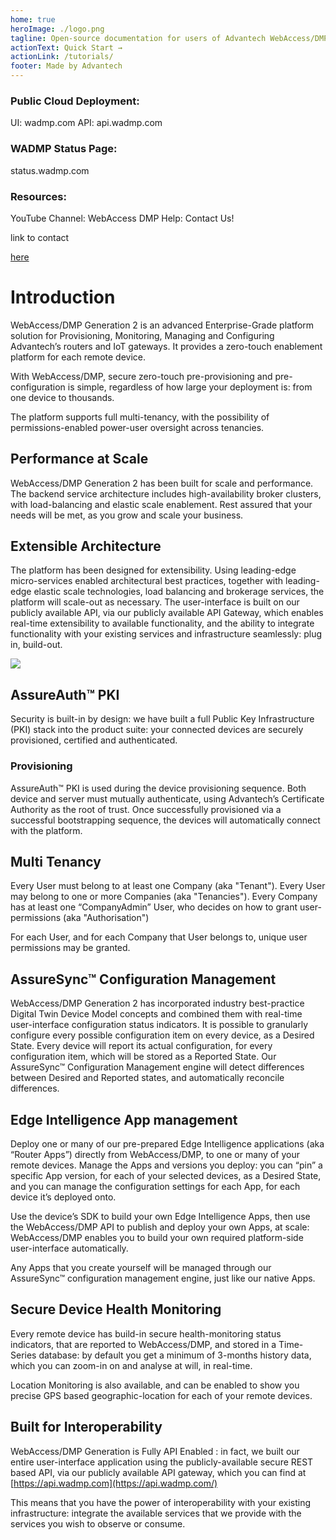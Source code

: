 ```yaml
---
home: true
heroImage: ./logo.png
tagline: Open-source documentation for users of Advantech WebAccess/DMP software
actionText: Quick Start →
actionLink: /tutorials/
footer: Made by Advantech
---
```




### Public Cloud Deployment:

UI: wadmp.com
API: api.wadmp.com

### WADMP Status Page: 

status.wadmp.com

### Resources:

YouTube Channel: WebAccess DMP
Help: Contact Us!  

link to contact

[here](https://grafana.com/docs/grafana/latest/panels/inspect-panel/)


# Introduction 

WebAccess/DMP Generation 2 is an advanced Enterprise-Grade platform solution for Provisioning, Monitoring, Managing and Configuring Advantech’s routers and IoT gateways.  It provides a zero-touch enablement platform for each remote device. 

With WebAccess/DMP, secure zero-touch pre-provisioning and pre-configuration is simple, regardless of how large your deployment is: from one device to thousands. 

The platform supports full multi-tenancy, with the possibility of permissions-enabled power-user oversight across tenancies. 

## Performance at Scale

WebAccess/DMP Generation 2 has been built for scale and performance.  The backend service architecture includes high-availability broker clusters, with load-balancing and elastic scale enablement.  Rest assured that your needs will be met, as you grow and scale your business. 



## Extensible Architecture

The platform has been designed for extensibility. Using leading-edge micro-services enabled architectural best practices, together with leading-edge elastic scale technologies, load balancing and brokerage services, the platform will scale-out as necessary.  The user-interface is built on our publicly available API, via our publicly available API Gateway, which enables real-time extensibility to available functionality, and the ability to integrate functionality with your existing services and infrastructure seamlessly: plug in, build-out.   

![](/images/explanations-discussions/01_whatis_backendservices.png)

## AssureAuth™ PKI

Security is built-in by design: we have built a full Public Key Infrastructure (PKI) stack into the product suite:  your connected devices are securely provisioned, certified and authenticated. 

### Provisioning

AssureAuth™ PKI is used during the device provisioning sequence. Both device and server must mutually authenticate, using Advantech’s Certificate Authority as the root of trust.  Once successfully provisioned via a successful bootstrapping sequence, the devices will automatically connect with the platform. 



## Multi Tenancy

Every User must belong to at least one Company (aka "Tenant"). Every User may belong to one or more Companies (aka "Tenancies").  Every Company has at least one “CompanyAdmin” User, who decides on how to grant user-permissions (aka "Authorisation") 

For each User, and for each Company that User belongs to, unique user permissions may be granted.   



## AssureSync™ Configuration Management

WebAccess/DMP Generation 2 has incorporated industry best-practice Digital Twin Device Model concepts and combined them with real-time user-interface configuration status indicators.  It is possible to granularly configure every possible configuration item on every device, as a Desired State.  Every device will report its actual configuration, for every configuration item, which will be stored as a Reported State.  Our AssureSync™ Configuration Management engine will detect differences between Desired and Reported states, and automatically reconcile differences. 



## Edge Intelligence App management

Deploy one or many of our pre-prepared Edge Intelligence applications (aka “Router Apps”) directly from WebAccess/DMP, to one or many of your remote devices. Manage the Apps and versions you deploy: you can “pin” a specific App version, for each of your selected devices, as a Desired State, and you can manage the configuration settings for each App, for each device it’s deployed onto.

Use the device’s SDK to build your own Edge Intelligence Apps, then use the WebAccess/DMP API to publish and deploy your own Apps, at scale: WebAccess/DMP enables you to build your own required platform-side user-interface automatically. 

Any Apps that you create yourself will be managed through our AssureSync™ configuration management engine, just like our native Apps. 



## Secure Device Health Monitoring

Every remote device has build-in secure health-monitoring status indicators, that are reported to WebAccess/DMP, and stored in a Time-Series database: by default you get a minimum of 3-months history data, which you can zoom-in on and analyse at will, in real-time. 

Location Monitoring is also available, and can be enabled to show you precise GPS based geographic-location for each of your remote devices. 



## Built for Interoperability

WebAccess/DMP Generation is Fully API Enabled : in fact, we built our entire user-interface application using the publicly-available secure REST based API, via our publicly available API gateway, which you can find at [https://api.wadmp.com](https://api.wadmp.com/)

This means that you have the power of interoperability with your existing infrastructure: integrate the available services that we provide with the services you wish to observe or consume. 